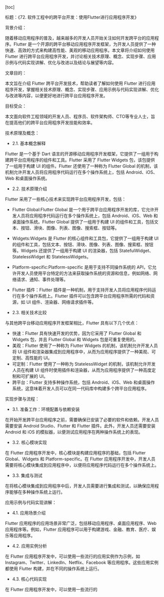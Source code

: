 
[toc]                    
                
                
标题：《72. 软件工程中的跨平台开发：使用Flutter进行应用程序开发》

背景介绍：

随着移动应用程序的普及，越来越多的开发人员开始关注如何开发跨平台的应用程序。Flutter 是一个开源的跨平台移动应用程序开发框架，为开发人员提供了一种快速、高效的方式来构建高性能、美观的移动应用程序。本文章将介绍如何使用 Flutter 进行跨平台应用程序开发，并讨论相关技术原理、概念、实现步骤、应用示例与代码实现讲解、优化与改进以及结论与展望等内容。

文章目的：

本文旨在介绍 Flutter 跨平台开发技术，帮助读者了解如何使用 Flutter 进行应用程序开发，掌握相关技术原理、概念、实现步骤、应用示例与代码实现讲解、优化与改进等内容，以便更好地进行跨平台应用程序开发。

目标受众：

本文面向软件工程领域的开发人员、程序员、软件架构师、CTO等专业人士，旨在提高他们的跨平台应用程序开发技能和效率。

技术原理及概念：

- 2.1. 基本概念解释

Flutter 是一个基于 Dart 语言的开源移动应用程序开发框架，它提供了一组用于构建跨平台应用程序的组件和工具。Flutter 采用了 Flutter Widgets 包，该包提供了一组用于构建 UI 的组件。Flutter 还使用了一种称为 Flutter Global 的机制，该机制允许开发人员将应用程序代码运行在多个操作系统上，包括 Android、iOS、Web 和桌面操作系统。

- 2.2. 技术原理介绍

Flutter 采用了一些核心技术来实现跨平台应用程序开发，包括：

- Flutter Global:Flutter Global 是一个用于跨平台应用程序开发的库，它允许开发人员将应用程序代码运行在多个操作系统上，包括 Android、iOS、Web 和桌面操作系统。Flutter Global 提供了一组用于构建 UI 的组件和工具，包括文本、按钮、滑块、图像、列表、图像、搜索框、按钮等。
- Widgets:Widgets 是 Flutter 的核心组件和工具包，它提供了一组用于构建 UI 的组件和工具，包括文本、按钮、滑块、图像、列表、图像、搜索框、按钮等。Widgets 还提供了一组用于构建 UI 的渲染器，包括 StatefulWidget、StatelessWidget 和 StatelessWidgets。
- Platform-specific:Platform-specific 是用于支持不同操作系统的 API，它允许开发人员使用平台特定的方法来获取操作系统的资源和信息，例如网络、网络请求、通知、事件处理等。
- Flutter 插件：Flutter 插件是一种机制，用于支持开发人员将应用程序代码运行在多个操作系统上。Flutter 插件可以包含跨平台应用程序所需的代码和资源，如 UI 组件、渲染器、网络请求插件等。

- 2.3. 相关技术比较

与其他跨平台移动应用程序开发框架相比，Flutter 具有以下几个优点：

- 快速：Flutter 具有快速开发的优势，因为它采用了 Flutter Global 和 Widgets 包，并且 Flutter Global 和 Widgets 包是可重复使用的。
- 美观：Flutter 使用了一种称为 Flutter Widgets 的机制，该机制允许开发人员将 UI 组件和渲染器集成到应用程序中，从而为应用程序提供了一种美观、可定制、高性能的 UI。
- 可定制：Flutter 使用了一种称为 StatelessWidget 的机制，该机制允许开发人员在构建 UI 组件时使用插件和渲染器，从而为应用程序提供了一种高度定制和可扩展的 UI。
- 跨平台：Flutter 支持多种操作系统，包括 Android、iOS、Web 和桌面操作系统，这意味着开发人员可以在同一代码库中构建多个跨平台应用程序。

实现步骤与流程：

- 3.1. 准备工作：环境配置与依赖安装

在开始开发跨平台应用程序之前，需要确保已安装了必要的软件和依赖。开发人员需要安装 Android Studio、Flutter 和 Flutter 插件。此外，开发人员还需要安装 Android 和 iOS 的模拟器，以便测试应用程序在两种操作系统上的表现。

- 3.2. 核心模块实现

在 Flutter 应用程序开发中，核心模块是构建应用程序的基础，包括 Flutter Global、Widgets 和 Platform-specific。在 Flutter 应用程序开发中，开发人员需要将核心模块集成到应用程序中，以便将应用程序代码运行在多个操作系统上。

- 3.3. 集成与测试

在将核心模块集成到应用程序中后，开发人员需要进行集成和测试，以确保应用程序能够在多种操作系统上运行。

应用示例与代码实现讲解：

- 4.1. 应用场景介绍

Flutter 应用程序的应用场景非常广泛，包括移动应用程序、桌面应用程序、Web 应用程序等。例如，Flutter 应用程序可以用于构建游戏、金融、教育、医疗、娱乐等应用程序。

- 4.2. 应用实例分析

在 Flutter 应用程序开发中，可以使用一些流行的应用实例作为示例，如 Instagram、Twitter、LinkedIn、Netflix、Facebook 等应用程序。这些应用实例都使用 Flutter 构建，并在不同的操作系统上运行。

- 4.3. 核心代码实现

在 Flutter 应用程序开发中，可以使用一些流行的

